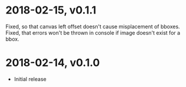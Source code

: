# 2018-02-15, v0.1.1

Fixed, so that canvas left offset doesn't cause misplacement of bboxes.
Fixed, that errors won't be thrown in console if image doesn't exist for a bbox.

# 2018-02-14, v0.1.0

* Initial release